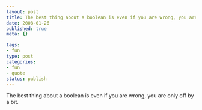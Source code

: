 ```yaml
--- 
layout: post
title: The best thing about a boolean is even if you are wrong, you are only off by a bit.
date: 2008-01-26
published: true
meta: {}

tags: 
- fun
type: post
categories: 
- fun
- quote
status: publish
---
```

The best thing about a boolean is even if you are wrong, you are only off by a bit.<br />
